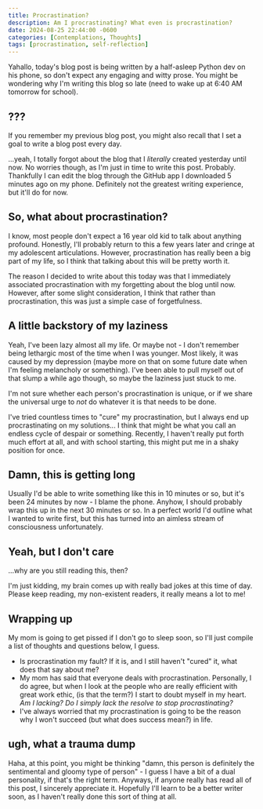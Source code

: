 ```yaml
---
title: Procrastination?
description: Am I procrastinating? What even is procrastination?
date: 2024-08-25 22:44:00 -0600
categories: [Contemplations, Thoughts]
tags: [procrastination, self-reflection]
---
```


Yahallo, today's blog post is being written by a half-asleep Python dev on his phone, so don't expect any engaging and witty prose. You might be wondering why I'm writing this blog so late (need to wake up at 6:40 AM tomorrow for school).

## ???

If you remember my previous blog post, you might also recall that I set a goal to write a blog post every day.

...yeah, I totally forgot about the blog that I *literally* created yesterday until now. No worries though, as I'm just in time to write this post. Probably. Thankfully I can edit the blog through the GitHub app I downloaded 5 minutes ago on my phone. Definitely not the greatest writing experience, but it'll do for now.

## So, what about procrastination?

I know, most people don't expect a 16 year old kid to talk about anything profound. Honestly, I'll probably return to this a few years later and cringe at my adolescent articulations. However, procrastination has really been a big part of my life, so I think that talking about this will be pretty worth it.

The reason I decided to write about this today was that I immediately associated procrastination with my forgetting about the blog until now. However, after some slight consideration, I think that rather than procrastination, this was just a simple case of forgetfulness.

## A little backstory of my laziness

Yeah, I've been lazy almost all my life. Or maybe not - I don't remember being lethargic most of the time when I was younger. Most likely, it was caused by my depression (maybe more on that on some future date when I'm feeling melancholy or something). I've been able to pull myself out of that slump a while ago though, so maybe the laziness just stuck to me.

I'm not sure whether each person's procrastination is unique, or if we share the universal urge to *not* do whatever it is that needs to be done.

I've tried countless times to "cure" my procrastination, but I always end up procrastinating on my solutions... I think that might be what you call an endless cycle of despair or something. Recently, I haven't really put forth much effort at all, and with school starting, this might put me in a shaky position for once.

## Damn, this is getting long

Usually I'd be able to write something like this in 10 minutes or so, but it's been 24 minutes by now - I blame the phone. Anyhow, I should probably wrap this up in the next 30 minutes or so. In a perfect world I'd outline what I wanted to write first, but this has turned into an aimless stream of consciousness unfortunately.

## Yeah, but I don't care

...why are you still reading this, then?

I'm just kidding, my brain comes up with really bad jokes at this time of day. Please keep reading, my non-existent readers, it really means a lot to me!

## Wrapping up

My mom is going to get pissed if I don't go to sleep soon, so I'll just compile a list of thoughts and questions below, I guess.

- Is procrastination my fault? If it is, and I still haven't "cured" it, what does that say about me?
- My mom has said that everyone deals with procrastination. Personally, I do agree, but when I look at the people who are really efficient with great work ethic, (is that the term?) I start to doubt myself in my heart. *Am I lacking? Do I simply lack the resolve to stop procrastinating?*
- I've always worried that my procrastination is going to be the reason why I won't succeed (but what does success mean?) in life.

## ugh, what a trauma dump

Haha, at this point, you might be thinking "damn, this person is definitely the sentimental and gloomy type of person" - I guess I have a bit of a dual personality, if that's the right term. Anyways, if anyone really has read all of this post, I sincerely appreciate it. Hopefully I'll learn to be a better writer soon, as I haven't really done this sort of thing at all.